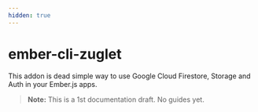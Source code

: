 ```yaml
---
hidden: true
---
```


# ember-cli-zuglet

This addon is dead simple way to use Google Cloud Firestore, Storage and Auth in your Ember.js apps.

> **Note:** This is a 1st documentation draft. No guides yet.
